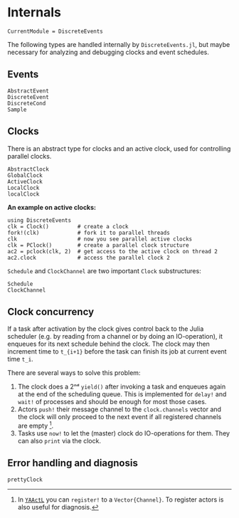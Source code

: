 # Internals

```@meta
CurrentModule = DiscreteEvents
```

The following types are handled internally by `DiscreteEvents.jl`, but maybe necessary for analyzing and debugging clocks and event schedules.

## Events

```@docs
AbstractEvent
DiscreteEvent
DiscreteCond
Sample
```

## Clocks

There is an abstract type for clocks and an active clock, used for controlling parallel clocks.

```@docs
AbstractClock
GlobalClock
ActiveClock
LocalClock
localClock
```

**An example on active clocks:**

```@repl
using DiscreteEvents
clk = Clock()         # create a clock
fork!(clk)            # fork it to parallel threads
clk                   # now you see parallel active clocks
clk = PClock()        # create a parallel clock structure
ac2 = pclock(clk, 2)  # get access to the active clock on thread 2
ac2.clock             # access the parallel clock 2
```

`Schedule` and `ClockChannel` are two important `Clock` substructures:

```@docs
Schedule
ClockChannel
```

## Clock concurrency

If a task after activation by the clock gives control back to the Julia scheduler (e.g. by reading from a channel or by doing an IO-operation), it enqueues for its next schedule behind the clock. The clock may then increment time to ``t_{i+1}`` before the task can finish its job at current event time ``t_i``.

There are several ways to solve this problem:

1. The clock does a 2ⁿᵈ `yield()` after invoking a task and enqueues again at the end of the scheduling queue. This is implemented for `delay!` and `wait!` of processes and should be enough for most those cases.
2. Actors `push!` their message channel to the `clock.channels` vector and the clock will only proceed to the next event if all registered channels are empty [^1].
3. Tasks use `now!` to let the (master) clock do IO-operations for them. They can also `print` via the clock.

## Error handling and diagnosis

```@docs
prettyClock
```

[^1]: In [`YAActL`](https://github.com/pbayer/YAActL.jl) you can  `register!` to a `Vector{Channel}`. To register actors is also useful for diagnosis.
